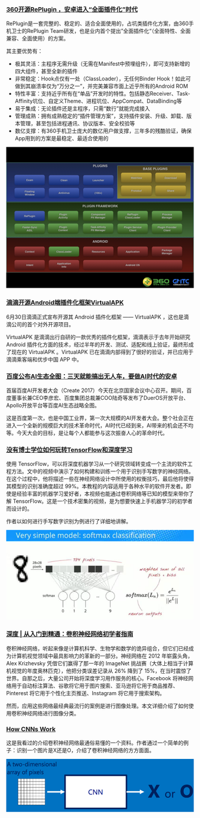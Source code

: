 ### [360开源RePlugin ，安卓进入“全面插件化”时代](https://github.com/Qihoo360/RePlugin/blob/master/README_CN.md)

RePlugin是一套完整的、稳定的、适合全面使用的，占坑类插件化方案，由360手机卫士的RePlugin Team研发，也是业内首个提出”全面插件化“（全面特性、全面兼容、全面使用）的方案。

其主要优势有：

- 极其灵活：主程序无需升级（无需在Manifest中预埋组件），即可支持新增的四大组件，甚至全新的插件
- 非常稳定：Hook点仅有一处（ClassLoader），无任何Binder Hook！如此可做到其崩溃率仅为“万分之一”，并完美兼容市面上近乎所有的Android ROM
- 特性丰富：支持近乎所有在“单品”开发时的特性。包括静态Receiver、Task-Affinity坑位、自定义Theme、进程坑位、AppCompat、DataBinding等
- 易于集成：无论插件还是主程序，只需“数行”就能完成接入
- 管理成熟：拥有成熟稳定的“插件管理方案”，支持插件安装、升级、卸载、版本管理，甚至包括进程通讯、协议版本、安全校验等
- 数亿支撑：有360手机卫士庞大的数亿用户做支撑，三年多的残酷验证，确保App用到的方案是最稳定、最适合使用的

![](./Images/wk4/3.jpeg)

### [滴滴开源Android端插件化框架VirtualAPK](https://mp.weixin.qq.com/s/GKQXqfCK6V-KOQZmhdxMdA)

6月30日滴滴正式宣布开源其 Android 插件化框架 —— VirtualAPK ，这也是滴滴公司的首个对外开源项目。

VirtualAPK 是滴滴出行自研的一款优秀的插件化框架，滴滴表示于去年开始研究 Android 插件化方面的技术，经过半年的开发、测试、适配和线上验证，最终形成了现在的 VirtualAPK 。VirtualAPK 已在滴滴内部得到了很好的验证，并已应用于滴滴乘客端和优步中国 APP 中。

### [百度公布AI生态全图：三天就能搞出无人车，要做AI时代的安卓](http://mp.weixin.qq.com/s/027pPG1CwH09PRja2NDu7Q)

首届百度AI开发者大会（Create 2017）今天在北京国家会议中心召开。期间，百度董事长兼CEO李彦宏、百度集团总裁兼COO陆奇等发布了DuerOS开放平台、Apollo开放平台等百度AI生态战略全图。

这是百度第一次，也是中国工业界，第一次大规模的AI开发者大会。整个社会正在进入一个全新的规模巨大的技术革命时代，AI时代已经到来，AI带来的机会还不均等。今天大会的目标，是让每个人都能参与这次振奋人心的革命时代。

### [没有博士学位如何玩转TensorFlow和深度学习](https://www.jiqizhixin.com/articles/9cb76fe4-99c1-47a7-84d2-63c35c90d313)

使用 TensorFlow，可以将深度机器学习从一个研究领域转变成一个主流的软件工程方法。文中的视频中演示了如何构建和训练一个用于识别手写数字的神经网络。在这个过程中，他将描述一些在神经网络设计中所使用的权衡技巧，最后他将使得其模型的识别准确度超过 99%。本教程的内容适用于各种水平的软件开发者。即使是经验丰富的机器学习爱好者，本视频也能通过卷积网络等已知的模型来带你了解 TensorFlow。这是一个技术密集的视频，是为想要快速上手机器学习的初学者而设计的。

作者以如何进行手写数字识别为例进行了详细地讲解。

![](./Images/wk4/2.jpeg)


### [深度 | 从入门到精通：卷积神经网络初学者指南](https://mp.weixin.qq.com/s/kvbDQ2d7iZ2cur2CQ_e-1Q)

卷积神经网络，听起来像是计算机科学、生物学和数学的诡异组合，但它们已经成为计算机视觉领域中最具影响力的革新的一部分。神经网络在 2012 年崭露头角，Alex Krizhevsky 凭借它们赢得了那一年的 ImageNet 挑战赛（大体上相当于计算机视觉的年度奥林匹克），他把分类误差记录从 26% 降到了 15%，在当时震惊了世界。自那之后，大量公司开始将深度学习用作服务的核心。Facebook 将神经网络用于自动标注算法、谷歌将它用于图片搜索、亚马逊将它用于商品推荐、Pinterest 将它用于个性化主页推送、Instagram 将它用于搜索架构。

然而，应用这些网络最经典最流行的案例是进行图像处理。本文详细介绍了如何使用卷积神经网络进行图像分类。

### [How CNNs Work](https://github.com/brohrer/public-hosting/raw/master/How_CNNs_work.pdf)

这是我看过的介绍卷积神经网络最通俗易懂的一个资料。作者通过一个简单的例子：识别一个图片是X还是O，介绍了卷积神经网络的方方面面。

![](./Images/wk4/1.png)